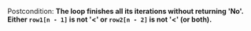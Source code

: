 Postcondition: **The loop finishes all its iterations without returning 'No'. Either `row1[n - 1]` is not '<' or `row2[n - 2]` is not '<' (or both).**